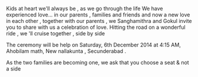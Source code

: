 Kids at heart we'll always be , as we go through the life We have experienced love... in our parents , families and friends and now a new love in each other , together with our parents , we Sanghamithra and Gokul invite you to share with us a celebration of love.
Hitting the road on a wonderful ride , we 'll cruise together , side by side

The ceremony will be help on Saturday, 6th December 2014 at 4:15 AM, Ahobilam math, New nallakunta , Secunderabad .

As the two families are becoming one, we ask that you choose a seat & not a side 

